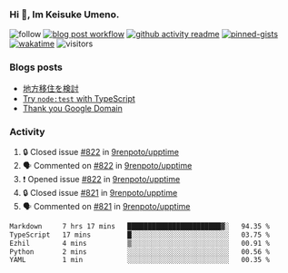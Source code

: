 ### Hi 👋, Im Keisuke Umeno.

<!--
**9renpoto/9renpoto** is a ✨ _special_ ✨ repository because its `README.md` (this file) appears on your GitHub profile.

Here are some ideas to get you started:

- 🔭 I’m currently working on ...
- 🌱 I’m currently learning ...
- 👯 I’m looking to collaborate on ...
- 🤔 I’m looking for help with ...
- 💬 Ask me about ...
- 📫 How to reach me: ...
- 😄 Pronouns: ...
- ⚡ Fun fact: ...
-->

![follow](https://img.shields.io/github/followers/9renpoto?label=Follow&style=social)
[![blog post workflow](https://github.com/9renpoto/9renpoto/actions/workflows/blog.yml/badge.svg)](https://github.com/9renpoto/9renpoto/actions/workflows/blog.yml)
[![github activity readme](https://github.com/9renpoto/9renpoto/actions/workflows/activity.yml/badge.svg)](https://github.com/9renpoto/9renpoto/actions/workflows/activity.yml)
[![pinned-gists](https://github.com/9renpoto/9renpoto/actions/workflows/pin-gist.yml/badge.svg)](https://github.com/9renpoto/9renpoto/actions/workflows/pin-gist.yml)
[![wakatime](https://github.com/9renpoto/9renpoto/actions/workflows/waka-readme-status.yml/badge.svg)](https://github.com/9renpoto/9renpoto/actions/workflows/waka-readme-status.yml)
![visitors](https://komarev.com/ghpvc/?username=9renpoto&label=Profile%20views&color=0e75b6&style=flat)

### Blogs posts

<!-- BLOG-POST-LIST:START -->
- [地方移住を検討](https://9renpoto.win/entry/2023/09/09/migration-plan)
- [Try `node:test` with TypeScript](https://9renpoto.win/entry/2023/07/23/node-test-runner)
- [Thank you Google Domain](https://9renpoto.win/entry/2023/07/08/new-domain)
<!-- BLOG-POST-LIST:END -->

### Activity

<!--START_SECTION:activity-->
1. 🔒 Closed issue [#822](https://github.com/9renpoto/upptime/issues/822) in [9renpoto/upptime](https://github.com/9renpoto/upptime)
2. 🗣 Commented on [#822](https://github.com/9renpoto/upptime/issues/822#issuecomment-1714019209) in [9renpoto/upptime](https://github.com/9renpoto/upptime)
3. ❗ Opened issue [#822](https://github.com/9renpoto/upptime/issues/822) in [9renpoto/upptime](https://github.com/9renpoto/upptime)
4. 🔒 Closed issue [#821](https://github.com/9renpoto/upptime/issues/821) in [9renpoto/upptime](https://github.com/9renpoto/upptime)
5. 🗣 Commented on [#821](https://github.com/9renpoto/upptime/issues/821#issuecomment-1713922300) in [9renpoto/upptime](https://github.com/9renpoto/upptime)
<!--END_SECTION:activity-->

<!--START_SECTION:waka-->

```txt
Markdown     7 hrs 17 mins   ███████████████████████▓░   94.35 %
TypeScript   17 mins         █░░░░░░░░░░░░░░░░░░░░░░░░   03.75 %
Ezhil        4 mins          ▒░░░░░░░░░░░░░░░░░░░░░░░░   00.91 %
Python       2 mins          ░░░░░░░░░░░░░░░░░░░░░░░░░   00.56 %
YAML         1 min           ░░░░░░░░░░░░░░░░░░░░░░░░░   00.35 %
```

<!--END_SECTION:waka-->

